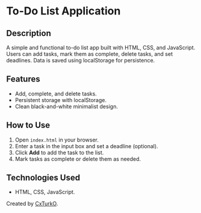 # To-Do List Application

## Description
A simple and functional to-do list app built with HTML, CSS, and JavaScript. Users can add tasks, mark them as complete, delete tasks, and set deadlines. Data is saved using localStorage for persistence.

## Features
- Add, complete, and delete tasks.
- Persistent storage with localStorage.
- Clean black-and-white minimalist design.

## How to Use
1. Open `index.html` in your browser.
2. Enter a task in the input box and set a deadline (optional).
3. Click **Add** to add the task to the list.
4. Mark tasks as complete or delete them as needed.

## Technologies Used
- HTML, CSS, JavaScript.

Created by [CxTurkO](https://github.com/CxTurkO). 
